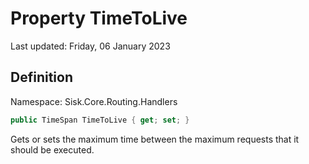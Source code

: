 # Property TimeToLive
Last updated: Friday, 06 January 2023

## Definition
Namespace: Sisk.Core.Routing.Handlers

```csharp
public TimeSpan TimeToLive { get; set; }
```

Gets or sets the maximum time between the maximum requests that it should be executed.

